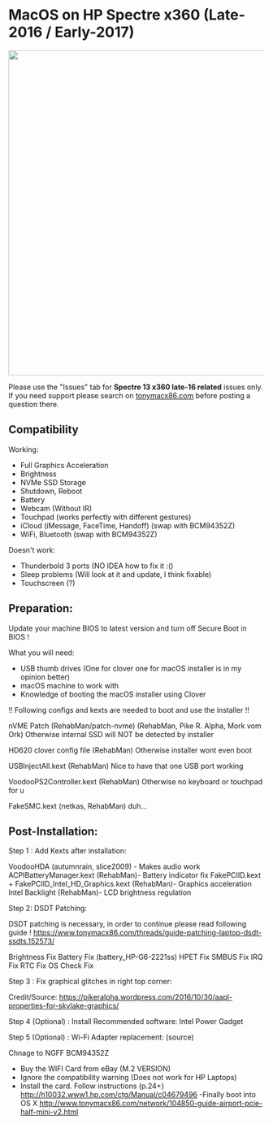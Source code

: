 # MacOS on HP Spectre x360 (Late-2016 / Early-2017)
<img src="https://www.tonymacx86.com/proxy.php?image=http%3A%2F%2Foi67.tinypic.com%2Fj7ffqt.jpg&hash=d314a87e96e65e94d70e69eb2823274a" width="640" width="480">

Please use the "Issues" tab for **Spectre 13 x360 late-16 related** issues only. If you need support please search on [tonymacx86.com](http://tonymacx86.com) before posting a question there.


## Compatibility

Working:

- Full Graphics Acceleration
- Brightness
- NVMe SSD Storage
- Shutdown, Reboot
- Battery
- Webcam (Without IR)
- Touchpad (works perfectly with different gestures)
- iCloud (iMessage, FaceTime, Handoff) (swap with BCM94352Z)
- WiFi, Bluetooth (swap with BCM94352Z)

Doesn't work:

- Thunderbold 3 ports (NO IDEA how to fix it :()
- Sleep problems (Will look at it and update, I think fixable)
- Touchscreen (?)



## Preparation:

Update your machine BIOS to latest version
and turn off Secure Boot in BIOS !

What you will need:
- USB thumb drives (One for clover one for macOS installer is in my opinion better)
- macOS machine to work with
- Knowledge of booting the macOS installer using Clover

!! Following configs and kexts are needed to boot and use the installer !!

nVME Patch (RehabMan/patch-nvme) (RehabMan, Pike R. Alpha, Mork vom Ork)
Otherwise internal SSD will NOT be detected by installer

HD620 clover config file (RehabMan)
Otherwise installer wont even boot

USBInjectAll.kext (RehabMan)
Nice to have that one USB port working

VoodooPS2Controller.kext (RehabMan)
Otherwise no keyboard or touchpad for u

FakeSMC.kext (netkas, RehabMan)
duh...


## Post-Installation:

Step 1 : Add Kexts after installation:

VoodooHDA (autumnrain, slice2009) - Makes audio work
ACPIBatteryManager.kext (RehabMan)- Battery indicator fix
FakePCIID.kext + FakePCIID_Intel_HD_Graphics.kext (RehabMan)- Graphics acceleration
Intel Backlight (RehabMan)- LCD brightness regulation


Step 2: DSDT Patching:

DSDT patching is necessary, in order to continue please read following guide !
https://www.tonymacx86.com/threads/guide-patching-laptop-dsdt-ssdts.152573/

Brightness Fix
Battery Fix (battery_HP-G6-2221ss)
HPET Fix
SMBUS Fix
IRQ Fix
RTC Fix
OS Check Fix


Step 3 : Fix graphical glitches in right top corner:

Credit/Source:
https://pikeralpha.wordpress.com/2016/10/30/aapl-properties-for-skylake-graphics/

Step 4 (Optional) : Install Recommended software:
Intel Power Gadget

Step 5 (Optional) : Wi-Fi Adapter replacement:
(source)

Chnage to NGFF BCM94352Z
- Buy the WIFI Card from eBay (M.2 VERSION)
- Ignore the compatibility warning (Does not work for HP Laptops)
- Install the card. Follow instructions (p.24+)
http://h10032.www1.hp.com/ctg/Manual/c04679496
-Finally boot into OS X
http://www.tonymacx86.com/network/104850-guide-airport-pcie-half-mini-v2.html

